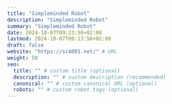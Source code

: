 ```yaml
---
title: "Simpleminded Robot"
description: "Simpleminded Robot"
summary: "Simpleminded Robot"
date: 2024-10-07T09:23:58+02:00
lastmod: 2024-10-07T09:23:58+02:00
draft: false
website: "https://sr4001.net/" # URL
weight: 50
seo:
  title: "" # custom title (optional)
  description: "" # custom description (recommended)
  canonical: "" # custom canonical URL (optional)
  robots: "" # custom robot tags (optional)
---
```

